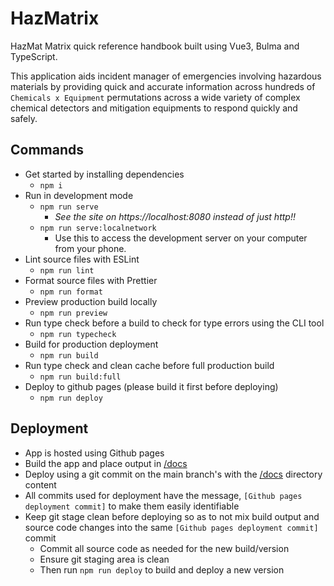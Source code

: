# HazMatrix
HazMat Matrix quick reference handbook built using Vue3, Bulma and TypeScript.

This application aids incident manager of emergencies involving hazardous materials by providing quick and accurate information across hundreds of `Chemicals x Equipment` permutations across a wide variety of complex chemical detectors and mitigation equipments to respond quickly and safely.


## Commands
- Get started by installing dependencies
    - `npm i`
- Run in development mode
    - `npm run serve`
        - *See the site on https://localhost:8080 instead of just http!!*
    - `npm run serve:localnetwork`
        - Use this to access the development server on your computer from your phone.
- Lint source files with ESLint
    - `npm run lint`
- Format source files with Prettier
    - `npm run format`
- Preview production build locally
    - `npm run preview`
- Run type check before a build to check for type errors using the CLI tool
    - `npm run typecheck`
- Build for production deployment
    - `npm run build`
- Run type check and clean cache before full production build
    - `npm run build:full`
- Deploy to github pages (please build it first before deploying)
    - `npm run deploy`


## Deployment
- App is hosted using Github pages
- Build the app and place output in [/docs](./docs)
- Deploy using a git commit on the main branch's with the [/docs](./docs) directory content
- All commits used for deployment have the message, `[Github pages deployment commit]` to make them easily identifiable
- Keep git stage clean before deploying so as to not mix build output and source code changes into the same `[Github pages deployment commit]` commit
    - Commit all source code as needed for the new build/version
    - Ensure git staging area is clean
    - Then run `npm run deploy` to build and deploy a new version
